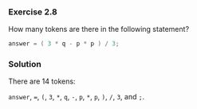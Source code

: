 ### Exercise 2.8
How many tokens are there in the following statement?
```c
answer = ( 3 * q - p * p ) / 3;
```

### Solution
There are 14 tokens:

`answer`, `=`, `(`, `3`, `*`, `q`, `-`, `p`, `*`, `p`, `)`, `/`, `3`, and `;`.
